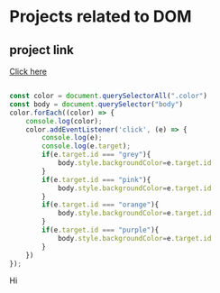 # Projects related to DOM

## project link

[Click here](https://stackblitz.com/edit/dom-project-chaiaurcode?file=index.html)

```javascript

const color = document.querySelectorAll(".color")
const body = document.querySelector("body")
color.forEach((color) => {
    console.log(color);
    color.addEventListener('click', (e) => {
        console.log(e);
        console.log(e.target);
        if(e.target.id === "grey"){
            body.style.backgroundColor=e.target.id
        }
        if(e.target.id === "pink"){
            body.style.backgroundColor=e.target.id
        }
        if(e.target.id === "orange"){
            body.style.backgroundColor=e.target.id
        }
        if(e.target.id === "purple"){
            body.style.backgroundColor=e.target.id
        }
    })
});

```
Hi

